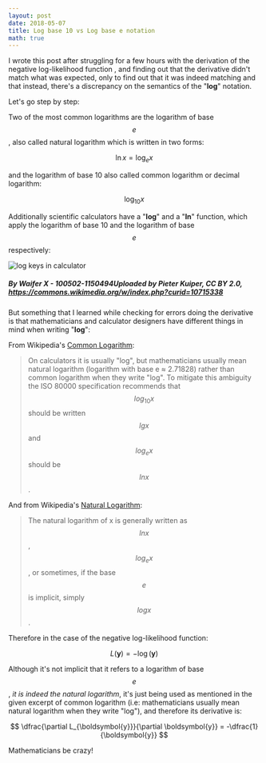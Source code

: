 ```yaml
---
layout: post
date: 2018-05-07
title: Log base 10 vs Log base e notation
math: true
---
```


I wrote this post after struggling for a few hours with the derivation of the negative log-likelihood function , and finding out that the derivative didn't match what was expected, only to find out that it was indeed matching and that instead, there's a discrepancy on the semantics of the "**log**" notation.

Let's go step by step:

Two of the most common logarithms are the logarithm of base $$e$$, also called
natural logarithm which is written in two forms:

$$\ln{x} = \log_{e}{x}$$

and the logarithm of base 10 also called common logarithm or decimal
logarithm:

$$ \log_{10}{x}$$

Additionally scientific calculators have a "**log**" and a  "**ln**" function,
which apply the logarithm of base 10 and the logarithm of base $$e$$ respectively:

![log keys in calculator](https://upload.wikimedia.org/wikipedia/commons/8/88/Logarithm_keys.jpg)

##### By Waifer X - 100502-1150494Uploaded by Pieter Kuiper, CC BY 2.0, https://commons.wikimedia.org/w/index.php?curid=10715338

But something that I learned while checking for errors doing the derivative is that mathematicians and calculator designers
have different things in mind when writing "**log**":

From Wikipedia's [Common Logarithm](https://en.wikipedia.org/wiki/Common_logarithm):

> On calculators it is usually "log", but mathematicians usually mean natural logarithm (logarithm with base e ≈ 2.71828) rather than common logarithm when they write "log". To mitigate this ambiguity the ISO 80000 specification recommends that $$log_{10}{x}$$ should be written $$lg{x}$$ and $$log_{e}{x}$$ should be $$ln{x}$$.

And from Wikipedia's [Natural Logarithm](https://en.wikipedia.org/wiki/Natural_logarithm):

> The natural logarithm of x is generally written as $$ln x$$, $$log_{e} x$$, or sometimes, if the base $$e$$ is implicit, simply $$log x$$.

Therefore in the case of the negative log-likelihood function:

$$ L(\boldsymbol{y}) = - \log(\boldsymbol{y}) $$

Although it's not implicit that it refers to a logarithm of base $$e$$, *it is
indeed the natural logarithm*, it's just being used as mentioned in the given
excerpt of common logarithm (i.e: mathematicians usually mean natural logarithm when they write "log"), and therefore its derivative is:

$$ \dfrac{\partial L_{\boldsymbol{y}}}{\partial \boldsymbol{y}} = -\dfrac{1}{\boldsymbol{y}} $$


Mathematicians be crazy!
